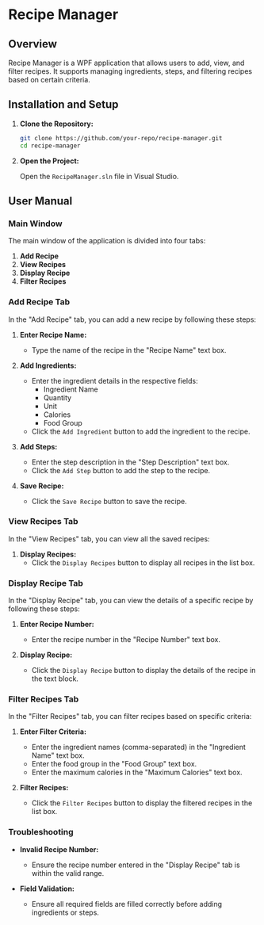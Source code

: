 # Recipe Manager

## Overview

Recipe Manager is a WPF application that allows users to add, view, and filter recipes. It supports managing ingredients, steps, and filtering recipes based on certain criteria.

## Installation and Setup

1. **Clone the Repository:**

    ```sh
    git clone https://github.com/your-repo/recipe-manager.git
    cd recipe-manager
    ```

2. **Open the Project:**

    Open the `RecipeManager.sln` file in Visual Studio.

## User Manual

### Main Window

The main window of the application is divided into four tabs:

1. **Add Recipe**
2. **View Recipes**
3. **Display Recipe**
4. **Filter Recipes**

### Add Recipe Tab

In the "Add Recipe" tab, you can add a new recipe by following these steps:

1. **Enter Recipe Name:**
    - Type the name of the recipe in the "Recipe Name" text box.

2. **Add Ingredients:**
    - Enter the ingredient details in the respective fields:
        - Ingredient Name
        - Quantity
        - Unit
        - Calories
        - Food Group
    - Click the `Add Ingredient` button to add the ingredient to the recipe.

3. **Add Steps:**
    - Enter the step description in the "Step Description" text box.
    - Click the `Add Step` button to add the step to the recipe.

4. **Save Recipe:**
    - Click the `Save Recipe` button to save the recipe.

### View Recipes Tab

In the "View Recipes" tab, you can view all the saved recipes:

1. **Display Recipes:**
    - Click the `Display Recipes` button to display all recipes in the list box.

### Display Recipe Tab

In the "Display Recipe" tab, you can view the details of a specific recipe by following these steps:

1. **Enter Recipe Number:**
    - Enter the recipe number in the "Recipe Number" text box.

2. **Display Recipe:**
    - Click the `Display Recipe` button to display the details of the recipe in the text block.

### Filter Recipes Tab

In the "Filter Recipes" tab, you can filter recipes based on specific criteria:

1. **Enter Filter Criteria:**
    - Enter the ingredient names (comma-separated) in the "Ingredient Name" text box.
    - Enter the food group in the "Food Group" text box.
    - Enter the maximum calories in the "Maximum Calories" text box.

2. **Filter Recipes:**
    - Click the `Filter Recipes` button to display the filtered recipes in the list box.

### Troubleshooting

- **Invalid Recipe Number:**
    - Ensure the recipe number entered in the "Display Recipe" tab is within the valid range.
    
- **Field Validation:**
    - Ensure all required fields are filled correctly before adding ingredients or steps.
    


